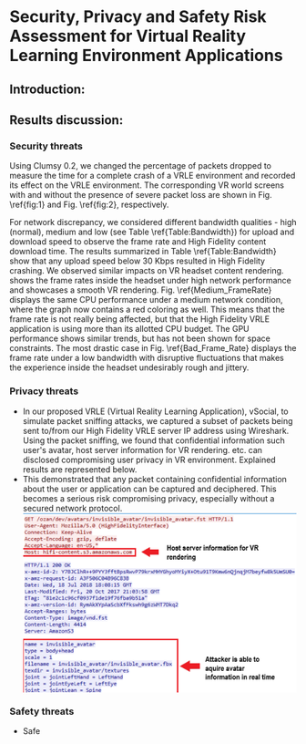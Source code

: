 #                        Security, Privacy and Safety Risk Assessment for Virtual Reality Learning Environment Applications

## Introduction:


## Results discussion:
### Security threats
Using Clumsy 0.2, we changed the percentage of packets dropped to measure the time for a complete crash of a VRLE environment and recorded its effect on the VRLE environment. The corresponding VR world screens with and without the presence of severe packet loss are shown in Fig. \ref{fig:1} and Fig. \ref{fig:2}, respectively.


For network discrepancy, we considered different bandwidth qualities - high (normal), medium and low (see Table \ref{Table:Bandwidth}) for upload and download speed to observe the frame rate and High Fidelity content download time.
The results summarized in Table \ref{Table:Bandwidth} show that any upload speed below 30 Kbps resulted in High Fidelity crashing. We observed similar impacts on VR headset content rendering. 
shows the frame rates inside the headset under high network performance and showcases a smooth VR rendering. Fig. \ref{Medium_FrameRate} displays the same CPU performance under a medium network condition, where the graph now contains a red coloring as well. This means that the frame rate is not really being affected, but that the High Fidelity VRLE application is using more than its allotted CPU budget. The GPU performance shows similar trends, but has not been shown for space constraints.
The most drastic case in Fig. \ref{Bad_Frame_Rate} displays the frame rate under a low bandwidth with disruptive fluctuations that makes the experience inside the headset undesirably rough and jittery.


### Privacy threats

- In our proposed VRLE (Virtual Reality Learning Application), vSocial, to simulate packet sniffing attacks, we captured a subset of packets being sent to/from our High Fidelity VRLE server IP address using Wireshark. Using the packet sniffing, we found that confidential information such user's avatar, host server information for VR rendering. etc. can disclosed compromising user privacy in VR environment. Explained results are represented below.
- This demonstrated that any packet containing confidential information about the user or application can be captured and deciphered. This becomes a serious risk compromising privacy, especially without a secured network protocol.
                   <img src="https://github.com/VR-SPS/Results/blob/master/packet_sniffing.PNG" align="center"/>


### Safety threats
- Safe
